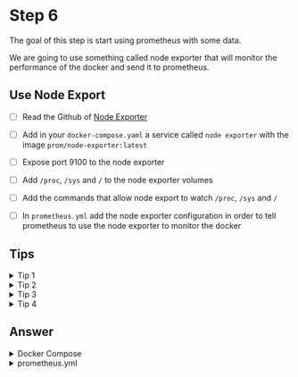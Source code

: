 # Step 6 

The goal of this step is start using prometheus with some data.

We are going to use something called node exporter that will monitor the performance of the docker and send it to prometheus.

## Use Node Export

- [ ] Read the Github of [Node Exporter](https://github.com/prometheus/node_exporter)
- [ ] Add in your `docker-compose.yaml` a service called `node exporter` with the image `prom/node-exporter:latest`
- [ ] Expose port 9100 to the node exporter
- [ ] Add `/proc`, `/sys` and `/` to the node exporter volumes
- [ ] Add the commands that allow node export to watch `/proc`, `/sys` and `/`
- [ ] In `prometheus.yml` add the node exporter configuration in order to tell prometheus to use the node exporter to monitor the docker


## Tips

<details>
    <summary>Tip 1</summary>

```yaml
node-exporter:
    image: prom/node-exporter:latest
    ports:
      - "9100:9100"
```

</details>
<details>
    <summary>Tip 2</summary>

```yaml
node-exporter:
    image: prom/node-exporter:latest
    ports:
      - "9100:9100"
    volumes:
      - /proc:/host/proc:ro
      - /sys:/host/sys:ro
      - /:/rootfs:ro
```

</details>
<details>
    <summary>Tip 3</summary>

```yaml
node-exporter:
    image: prom/node-exporter:latest
    ports:
      - "9100:9100"
    volumes:
      - /proc:/host/proc:ro
      - /sys:/host/sys:ro
      - /:/rootfs:ro
    command:
      - '--path.procfs=/host/proc'
      - '--path.rootfs=/rootfs'
      - '--path.sysfs=/host/sys'
      - '--collector.filesystem.mount-points-exclude=^/(sys|proc|dev|host|etc)($$|/)'
```
</details>
<details>
    <summary>Tip 4</summary>

`prometheus.yml`

```yaml
global:
  scrape_interval: 15s

scrape_configs:
  - job_name: "prometheus"
    scrape_interval: 5s
    static_configs:
      - targets: ["prometheus:9090"]

  - job_name: "node"
    scrape_interval: 5s
    static_configs:
      - targets: ["node-exporter:9100"]
```
</details>

## Answer

<details>
    <summary>Docker Compose</summary>

```yaml
version: '3.8'
  

services:
  app:
    container_name: app
    build: ./app
    ports:
      - "3000:3000"
  node-exporter:
    image: prom/node-exporter:latest
    container_name: node-exporter
    restart: unless-stopped
    volumes:
      - /proc:/host/proc:ro
      - /sys:/host/sys:ro
      - /:/rootfs:ro
    command:
      - '--path.procfs=/host/proc'
      - '--path.rootfs=/rootfs'
      - '--path.sysfs=/host/sys'
      - '--collector.filesystem.mount-points-exclude=^/(sys|proc|dev|host|etc)($$|/)'
    ports:
      - 9100:9100

  prometheus:
    image: prom/prometheus:latest
    container_name: prometheus
    restart: unless-stopped
    volumes:
      - ./prometheus.yml:/etc/prometheus/prometheus.yml
    command:
      - '--config.file=/etc/prometheus/prometheus.yml'
    ports:
      - 9090:9090
```

</details>
<details>
    <summary>prometheus.yml</summary>

```yaml
global:
  scrape_interval: 15s

scrape_configs:
  - job_name: "prometheus"
    scrape_interval: 5s
    static_configs:
      - targets: ["prometheus:9090"]

  - job_name: "node"
    scrape_interval: 5s
    static_configs:
      - targets: ["node-exporter:9100"]
```
